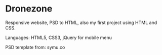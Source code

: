 # Dronezone

Responsive website, PSD to HTML, also my first project using HTML and CSS.

Languages: HTML5, CSS3, jQuery for mobile menu

PSD template from: symu.co
